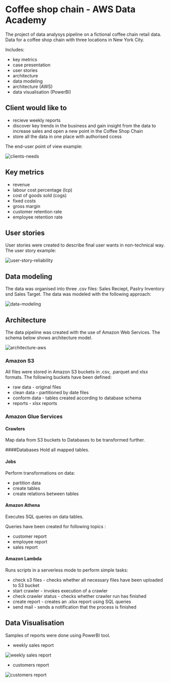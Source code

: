 # Coffee shop chain - AWS Data Academy
 
The project of data analysys pipeline on a fictional coffee chain retail data. 
Data for a coffee shop chain with three locations in New York City. 
 
 Includes:
- key metrics
- case presentation
- user stories
- architecture 
- data modeling
- architecture (AWS)
- data visualisation (PowerBI)


## Client would like to 

- recieve weekly reports
- discover key trends in the business and gain insight from the data to increase sales and open a new point in the Coffee Shop Chain
- store all the data in one place with authorised ccess 


The end-user point of view example:

![clients-needs](https://user-images.githubusercontent.com/38794956/210568335-f99e4e1e-60d4-44cc-8da5-d8413f557b4e.png)


## Key metrics

- revenue
- labour cost percentage (lcp)
- cost of goods sold (cogs)
- fixed costs
- gross margin
- customer retention rate
- employee retention rate


## User stories 

User stories were created to describe final user wants in non-technical way.
The user story example: 

![user-story-reliability](https://user-images.githubusercontent.com/38794956/210566767-5f0a45b8-7dd6-483c-a050-09dbdbe0b48c.png)


## Data modeling

The data was organised into three .csv files: Sales Reciept, Pastry Inventory snd Sales Target. 
The data was modeled with the following approach: 

![data-modeling](https://user-images.githubusercontent.com/38794956/210567402-a289ed09-3a45-4872-95cf-21c052147726.png)



## Architecture

The data pipeline was created with the use of Amazon Web Services. 
The schema below shows architecture model. 

![architecture-aws](https://user-images.githubusercontent.com/38794956/210565719-b56dd1cb-a979-4898-853f-d42b7a3e181a.png)


### Amazon S3
All files were stored in Amazon S3 buckets in .csv, .parquet and xlsx formats. 
The following buckets have been defined:
- raw data - original files
- clean data - partitioned by date files 
- conform data - tables created according to database schema 
- reports - xlsx reports

### Amazon Glue Services 
#### Crawlers
Map data from S3 buckets to Databases to be transformed further.

####Databases
Hold all mapped tables.

#### Jobs
Perform transformations on data:
- partition data
- create tables
- create relations between tables

#### Amazon Athena
Executes SQL queries on data tables.

Queries have been created for following topics :
- customer report
- employee report
- sales report

#### Amazon Lambda
Runs scripts in a serverless mode to perform simple tasks:
- check s3 files - checks whether all necessary files have been uploaded to S3 bucket
- start crawler - invokes execution of a crawler
- check crawler status - checks whether crawler run has finished
- create report - creates an .xlsx report using SQL queries
- send mail - sends a notification that the process is finished

## Data Visualisation 
Samples of reports were done using PowerBI tool. 

- weekly sales report 

![weekly sales report](https://user-images.githubusercontent.com/38794956/210564376-2083513d-8c49-453f-b59f-542659497c00.png)



- customers report

![customers report](https://user-images.githubusercontent.com/38794956/210564644-ef7c9b9d-c2d8-4794-b7e1-61c52b235e5e.png)


